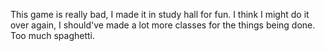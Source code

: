 This game is really bad, I made it in study hall for fun. I think I might do it over again, I should've made a lot more classes for the things being done. Too much spaghetti.
